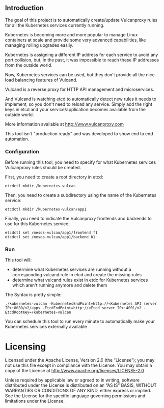 ## Introduction

The goal of this project is to automatically create/update Vulcanproxy rules for all the Kubernetes services currently running.

Kubernetes is becoming more and more popular to manage Linux containers at scale and provide some very advanced capabilities, like managing rolling upgrades easily.

Kubernetes is assigning a different IP address for each service to avoid any port collision, but, in the past, it was impossible to reach these IP addresses from the outside world.

Now, Kubernetes services can be used, but they don't provide all the nice load balancing features of Vulcand.

Vulcand is a reverse proxy for HTTP API management and microservices.

And Vulcand is watching etcd to automatically detect new rules it needs to implement, so you don't need to reload any service. Simply add the right keys in etcd and your service/application becomes available from the outside world.

More information available at http://www.vulcanproxy.com

This tool isn't "production ready" and was developed to show end to end automation.

### Configuration

Before running this tool, you need to specify for what Kubernetes services Vulcanproxy rules should be created.

First, you need to create a root directory in etcd:

```
etcdctl mkdir /kubernetes-vulcan
```

Then, you need to create a subdirectory using the name of the Kubernetes service:

```
etcdctl mkdir /kubernetes-vulcan/app1
```

Finally, you need to indicate the Vulcanproxy frontends and backends to use for this Kubernetes service:

```
etcdctl set /mesos-vulcan/app1/frontend f1
etcdctl set /mesos-vulcan/app1/backend b1
```

### Run

This tool will:

- determine what Kubernetes services are running without a corresponding vulcand rule in etcd and create the missing rules
- determine what vulcand rules exist in etdc for Kubernetes services which aren't running anymore and delete them

The Syntax is pretty simple:

```
./kubernetes-vulcan -KubernetesEndPoint=http://<Kubernetes API server IP>:8080/v2/apps -EtcdEndPoint=http://<Etcd server IP>:4001/v2 -EtcdRootKey=/kubernetes-vulcan
```

You can schedule this tool to run every minute to automatically make your Kubernetes services externally available

# Licensing

Licensed under the Apache License, Version 2.0 (the “License”); you may not use this file except in compliance with the License. You may obtain a copy of the License at <http://www.apache.org/licenses/LICENSE-2.0>

Unless required by applicable law or agreed to in writing, software distributed under the License is distributed on an “AS IS” BASIS, WITHOUT WARRANTIES OR CONDITIONS OF ANY KIND, either express or implied. See the License for the specific language governing permissions and limitations under the License.
